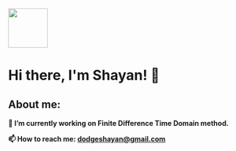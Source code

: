 # <img src="https://user-images.githubusercontent.com/94797491/146041197-48e062b1-3d15-4c13-9076-2bdfe82b5fa4.png" width="80"></h2> 
# <b>Hi there, I'm Shayan! 👋
 
 
 ## About me:

🔭 I’m currently working on Finite Difference Time Domain method.
 
📫 How to reach me: dodgeshayan@gmail.com




<!--
**ShayanDodge/ShayanDodge** is a ✨ _special_ ✨ repository because its `README.md` (this file) appears on your GitHub profile.

Here are some ideas to get you started:

 _ 
- 🌱 I’m currently learning ...
- 👯 I’m looking to collaborate on ...
- 🤔 I’m looking for help with ...
- 💬 Ask me about ...
- 📫 How to reach me: ...
- 😄 Pronouns: ...
- ⚡ Fun fact: ...
-->
